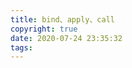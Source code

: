 ```yaml
---
title: bind、apply、call
copyright: true
date: 2020-07-24 23:35:32
tags:
---
```


<!-- TODO bind 方法实现-->
